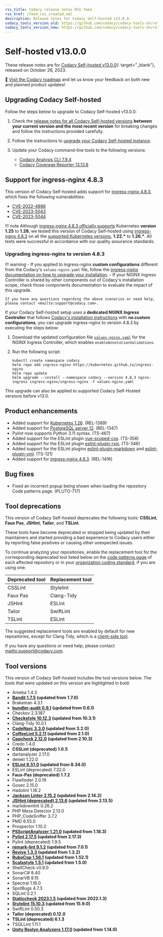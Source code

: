 ```yaml
---
rss_title: Codacy release notes RSS feed
rss_href: /feed_rss_created.xml
description: Release notes for Codacy Self-hosted v13.0.0.
codacy_tools_version_old: https://github.com/codacy/codacy-tools-sh/releases/tag/sh-1.2.6
codacy_tools_version_new: https://github.com/codacy/codacy-tools-sh/releases/tag/sh-1.2.7
---
```


# Self-hosted v13.0.0

These release notes are for [Codacy Self-hosted v13.0.0](https://github.com/codacy/chart/releases/tag/13.0.0){: target="_blank"}, released on October 26, 2023.<!-- TODO Update release date -->

📢 [Visit the Codacy roadmap](https://roadmap.codacy.com) and <span class="skip-vale">let us know</span> your feedback on both new and planned product updates!

## Upgrading Codacy Self-hosted

Follow the steps below to upgrade to Codacy Self-hosted v13.0.0:

1.  Check the [release notes for all Codacy Self-hosted versions](../index.md#self-hosted) **between your current version and the most recent version** for breaking changes and follow the instructions provided <span class="skip-vale">carefully</span>.

1.  Follow the instructions to [upgrade your Codacy Self-hosted instance](https://docs.codacy.com/v13.0/chart/maintenance/upgrade/).

1.  Update your Codacy command-line tools to the following versions:

    -   [Codacy Analysis CLI 7.9.4](https://github.com/codacy/codacy-analysis-cli/releases/tag/7.9.4)
    -   [Codacy Coverage Reporter 13.13.8](https://github.com/codacy/codacy-coverage-reporter/releases/tag/13.13.8)

## Support for ingress-nginx 4.8.3

This version of Codacy Self-hosted adds support for [ingress-nginx 4.8.3](https://github.com/kubernetes/ingress-nginx/releases/tag/helm-chart-4.8.3), which fixes the following vulnerabilities:

-   [CVE-2022\-4886](https://github.com/kubernetes/ingress-nginx/issues/10570)
-   [CVE-2023\-5043](https://github.com/kubernetes/ingress-nginx/issues/10571)
-   [CVE-2023\-5044](https://github.com/kubernetes/ingress-nginx/issues/10572)

!!! note
    Although [ingress-nginx 4.8.3 officially supports](https://github.com/kubernetes/ingress-nginx/tree/helm-chart-4.8.3#supported-versions-table) Kubernetes **version 1.25** to **1.28**, we tested this version of Codacy Self-hosted using [ingress-nginx 4.8.3](https://github.com/kubernetes/ingress-nginx/releases/tag/helm-chart-4.8.3) on all the [supported Kubernetes versions](https://docs.codacy.com/v13.0/chart/requirements/#kubernetes-or-microk8s-cluster-setup), **1.22.\*** to **1.26.\***. All tests were successful in accordance with our quality assurance standards.

### Upgrading ingress-nginx to version 4.8.3

!!! warning
    -   If you applied to ingress-nginx **custom configurations** different from the Codacy's `values-nginx.yaml` file, follow the [ingress-nginx documentation on how to upgrade your installation](https://github.com/kubernetes/ingress-nginx/blob/main/docs/deploy/upgrade.md).
    -   If your NGINX Ingress Controller is shared by other components out of Codacy's installation scope, check those components documentation to evaluate the impact of this upgrade.

    If you have any questions regarding the above scenarios or need help, please contact <mailto:support@codacy.com>.

If your Codacy Self-hosted setup uses a **dedicated NGINX Ingress Controller** that follows [Codacy's installation instructions](https://docs.codacy.com/v13.0/chart/infrastructure/eks-quickstart/) with **no custom configurations**, you can upgrade ingress-nginx to version 4.8.3 by executing the steps below:

1.  Download the updated configuration file [`values-nginx.yaml`](https://docs.codacy.com/v13.0/chart/values-files/values-nginx.yaml) for the NGINX Ingress Controller, which enables `enableAnnotationValidations`.

1.  Run the following script:

    ```
    kubectl create namespace codacy
    helm repo add ingress-nginx https://kubernetes.github.io/ingress-nginx
    helm repo update
    helm upgrade --install --namespace codacy --version 4.8.3 nginx-ingress ingress-nginx/ingress-nginx -f values-nginx.yaml
    ```

This upgrade can also be applied to supported Codacy Self-Hosted versions before v13.0.

## Product enhancements

-   Added support for [Kubernetes 1.26](https://docs.codacy.com/v13.0/chart/requirements/#kubernetes-or-microk8s-cluster-setup). (REL-1389)
-   Added support for [PostgreSQL server 12](https://docs.codacy.com/v13.0/chart/requirements/#postgresql-server-setup). (REL-1347)
-   Pylint now supports Python 3.11 syntax. (TS-467)
-   Added support for the ESLint plugin [<span class="skip-vale">vue-scoped-css</span>](https://www.npmjs.com/package/eslint-plugin-vue-scoped-css). (TS-356)
-   Added support for the ESLint plugin [<span class="skip-vale">eslint-plugin-rxjs</span>](https://www.npmjs.com/package/eslint-plugin-rxjs). (TS-346)
-   Added support for the ESLint plugins [<span class="skip-vale">eslint-plugin-markdown</span>](https://www.npmjs.com/package/eslint-plugin-markdown) and [<span class="skip-vale">eslint-plugin-yml</span>](https://www.npmjs.com/package/eslint-plugin-yml). (TS-121)
-   Added support for [ingress-nginx 4.8.3](https://github.com/kubernetes/ingress-nginx/releases/tag/helm-chart-4.8.3). (REL-1416)

## Bug fixes

-   Fixed an incorrect popup being shown when loading the repository Code patterns page. (PLUTO-717)

## Tool deprecations

This version of Codacy Self-hosted deprecates the following tools: **CSSLint**, **Faux Pas**, **JSHint**, **Tailor**, and **TSLint**.

These tools have become deprecated or stopped being updated by their maintainers and started providing a bad experience to Codacy users either by reporting false positives or causing other unexpected issues.

To continue analyzing your repositories, enable the replacement tool for the corresponding deprecated tool listed below on the [code patterns page](https://docs.codacy.com/v13.0/repositories-configure/configuring-code-patterns/) of each affected repository or in your [organization coding standard](https://docs.codacy.com/v13.0/organizations/using-a-coding-standard/), if you are using one:

| Deprecated tool | Replacement tool |
|-----------------|------------------|
| CSSLint         | Stylelint        |
| Faux Pas        | Clang-Tidy       |
| JSHint          | ESLint           |
| Tailor          | SwiftLint        |
| TSLint          | ESLint           |

The suggested replacement tools are enabled by default for new repositories, except for Clang Tidy, which is a [client-side tool](https://docs.codacy.com/v13.0/related-tools/local-analysis/client-side-tools/).

If you have any questions or need help, please contact <mailto:support@codacy.com>.

## Tool versions

This version of Codacy Self-hosted includes the tool versions below. The tools that were updated on this version are highlighted in bold:

-   Ameba 1.4.3
-   **[Bandit 1.7.5](https://github.com/PyCQA/bandit/releases/tag/1.7.5) (updated from 1.7.0)**
-   Brakeman 4.3.1
-   **[bundler-audit 0.9.1](https://github.com/rubysec/bundler-audit/releases/tag/v0.9.1) (updated from 0.6.1)**
-   Checkov 2.3.187
-   **[Checkstyle 10.12.3](https://checkstyle.sourceforge.io/releasenotes.html#Release_10.12.3) (updated from 10.3.1)**
-   Clang-Tidy 10.0.1
-   **[CodeNarc 3.3.0](https://github.com/CodeNarc/CodeNarc/blob/master/CHANGELOG.md) (updated from 3.2.0)**
-   **[CoffeeLint 5.2.11](https://github.com/coffeelint/coffeelint/releases/tag/v5.2.11) (updated from 2.1.0)**
-   **[Cppcheck 2.12.0](https://github.com/danmar/cppcheck/releases/tag/2.12.0) (updated from 2.10.3)**
-   Credo 1.4.0
-   **CSSLint (deprecated) 1.0.5**
-   dartanalyzer 2.17.0
-   detekt 1.22.0
-   **[ESLint 8.51.0](https://github.com/eslint/eslint/releases/tag/v8.51.0) (updated from 8.34.0)**
-   ESLint (deprecated) 7.32.0
-   **Faux-Pas (deprecated) 1.7.2**
-   Flawfinder 2.0.19
-   Gosec 2.15.0
-   Hadolint 1.18.2
-   **[Jackson Linter 2.15.2](https://github.com/FasterXML/jackson/wiki/Jackson-Release-2.15.2) (updated from 2.14.2)**
-   **[JSHint (deprecated) 2.13.6](https://github.com/jshint/jshint/releases/tag/2.13.6) (updated from 2.13.5)**
-   markdownlint 0.26.2
-   PHP Mess Detector 2.13.0
-   PHP_CodeSniffer 3.7.2
-   PMD 6.55.0
-   Prospector 1.10.2
-   **[PSScriptAnalyzer 1.21.0](https://github.com/PowerShell/PSScriptAnalyzer/releases/tag/1.21.0) (updated from 1.18.3)**
-   **[Pylint 2.17.5](https://github.com/pylint-dev/pylint/releases/tag/v2.17.5) (updated from 2.17.3)**
-   Pylint (deprecated) 1.9.5
-   **[remark-lint 9.1.2](https://github.com/remarkjs/remark-lint/releases/tag/9.1.2) (updated from 7.0.1)**
-   **[Revive 1.3.3](https://github.com/mgechev/revive/releases/tag/v1.3.3) (updated from 1.3.2)**
-   **[RuboCop 1.56.1](https://github.com/rubocop/rubocop/releases/tag/v1.56.1) (updated from 1.52.1)**
-   **[Scalastyle 1.5.1](https://github.com/beautiful-scala/scalastyle/releases/tag/v1.5.1) (updated from 1.5.0)**
-   ShellCheck v0.9.0
-   SonarC# 8.40
-   SonarVB 8.15
-   Spectral 1.16.0
-   SpotBugs 4.7.3
-   SQLint 0.2.1
-   **[Staticcheck 2023.1.5](https://staticcheck.io/changes/2023.1.5/#2023.1.5) (updated from 2022.1.3)**
-   **[Stylelint 15.10.3](https://github.com/stylelint/stylelint/releases/tag/15.10.3) (updated from 15.9.0)**
-   SwiftLint 0.50.3
-   **Tailor (deprecated) 0.12.0**
-   **TSLint (deprecated) 6.1.3**
-   TSQLLint 1.11.1
-   **[Unity Roslyn Analyzers 1.17.0](https://github.com/microsoft/Microsoft.Unity.Analyzers/releases/tag/1.17.0) (updated from 1.14.0)**

